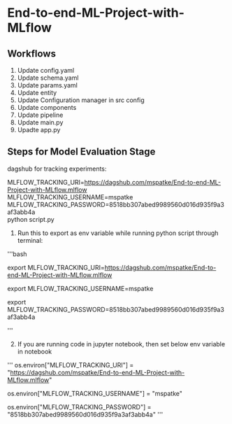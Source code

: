 # End-to-end-ML-Project-with-MLflow

## Workflows


1. Update config.yaml
2. Update schema.yaml
3. Update params.yaml
4. Update entity
5. Update Configuration manager in src config
6. Update components
7. Update pipeline
8. Update main.py
9. Upadte  app.py


## Steps for Model Evaluation Stage
dagshub for tracking experiments:

MLFLOW_TRACKING_URI=https://dagshub.com/mspatke/End-to-end-ML-Project-with-MLflow.mlflow \
MLFLOW_TRACKING_USERNAME=mspatke \
MLFLOW_TRACKING_PASSWORD=8518bb307abed9989560d016d935f9a3af3abb4a \
python script.py


1) Run this to export as env variable while running python script through terminal:

'''bash

export MLFLOW_TRACKING_URI=https://dagshub.com/mspatke/End-to-end-ML-Project-with-MLflow.mlflow

export MLFLOW_TRACKING_USERNAME=mspatke

export MLFLOW_TRACKING_PASSWORD=8518bb307abed9989560d016d935f9a3af3abb4a

'''

2) If you are running code in jupyter notebook, then set below env variable in notebook
   
'''
os.environ["MLFLOW_TRACKING_URI"] = "https://dagshub.com/mspatke/End-to-end-ML-Project-with-MLflow.mlflow"

os.environ["MLFLOW_TRACKING_USERNAME"] = "mspatke"

os.environ["MLFLOW_TRACKING_PASSWORD"] = "8518bb307abed9989560d016d935f9a3af3abb4a"
'''

